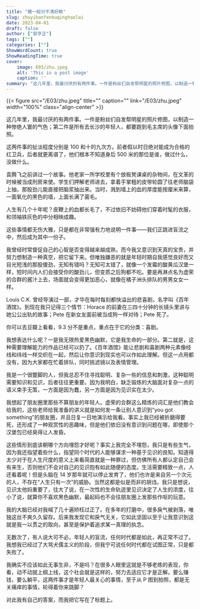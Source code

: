 ```yaml
---
title: "猪一般分不清好赖"
slug: zhuyibanfenbuqinghaolai
date: 2023-04-01  
draft: false
author: ["郭亨正"] 
tags: [""]
categories: [""]
ShowWordCount: true
ShowReadingTime: true
cover:
    image: E03/zhu.jpeg
    alt: 'This is a post image'
    caption: ''
summary: "这几年里，我最讨厌的有两件事。一件是粉丝们自发帮明星的照片修图，以制造一种惨绝人寰的气色；第二件是所有去长沙的年轻人，都要跑到毛主席的头像下面拍照。"
---
```


{{< figure src="/E03/zhu.jpeg" title="" caption="" link="/E03/zhu.jpeg" width="100%"  class="align-center" >}}


这几年里，我最讨厌的有两件事。一件是粉丝们自发帮明星的照片修图，以制造一种惨绝人寰的气色；第二件是所有去长沙的年轻人，都要跑到毛主席的头像下面拍照。

这两件事的扯淡程度分别是 100 和十的九次方。前者假以时日绝对能成为合格的红卫兵，后者就更离谱了，他们根本不知道身后 500 米的那位是谁，做过什么，没做什么。

袁腾飞之前讲过一个故事。他老家一所学校里有个放板凳课桌的杂物间，在文革的时候被当成刑房来使。学生们押解老师进去，拿着手掌粗的皮带轮圆了往老师脑袋上抽，那股劲儿能直接把脑浆抽出来。当时，溅到墙上的血的厚度能按厘米来算，一面氧化的黑色的墙，上面长满了菌毛。

人生有几个十年呢？皮鞭上的血都长毛了，不过依旧不妨碍他们穿着时髦的衣服，和领袖铁灰色的中分相映成趣。

这些事情都无伤大雅，只是都在非常强有力地说明一件事——我们正跳进盲流之中，然后成为其中一份子。

我曾经时常督促自己的心智是否变得越来越成熟，而今我又意识到天真的宝贵，并努力想制造一种真空，把它留下来。但唯独嫌恶的就是年轻时期自我感觉良好而又目光短浅的那股傻劲，无知有错吗？无知可太错了，就像一个发霉的酸黄瓜汉堡一样，短时间内人们会接受你的酸劲儿，但变质之后狗都不吃。要是再淋点名为虚荣的合群的酱汁上去，场面就会变得更加恶心，就像在橘子洲头排队的男男女女一样。

Louis C.K. 曾经导演过一部，才华在每时每刻都快溢出的悲喜剧，名字叫《百年酒馆》。到现在我只记得三个情节：Horace 的前妻在三四十分钟的长镜头里讲与她公公出轨的故事；Pete 在新女友面前被当成狗一样对待；Pete 死了。

你可以去豆瓣上看看，9.3 分不是重点，重点在于它的分类：喜剧。

我想表达什么呢？一是我无限热爱黑色幽默，它是我生命的一部分。第二就是，这种需要理解能力的作品已经可以扔了。《百年酒馆》能让悲剧和喜剧两种元素像经线和纬线一样交织在一起，然后让你意识到现实也可以作如此理解。但这一点用都没有，因为大家都在忙着排队，同时挑滤镜以及表情管理。

我是一个很蹩脚的人，但我总忍不住寻找聪明、复杂一些的信息和刺激，这种聪明需要知识和见识，后者往往更重要。因为我明白，缺乏锻炼的大脑面对复杂一点的语义束手无策，一方面是因为蠢，另一方面是因为见识实在太少。

我想起了朋友圈里那些不算朋友的年轻人。虚荣的合群这么精炼的词汇是他们教会给我的，这些老师给我准备的讲义就是如何发一条让别人意识到“you got something”的朋友圈，并且日复一日地演示给我看。事实上我已经被折磨得要死，还形成了一种观赏性的恶趣味，但是他们依旧没有意识到问题在哪，即使那个汉堡包已经臭得让人发昏。

这些情形到底该朝哪个方向埋怨才好呢？事实上我完全不埋怨，我只是有些生气，因为我还指望着些什么，指望同个时代的人能够谋求一种基于见识的良知。知道得太少对于在人生尺度的意义上来看简直就是一种罪过，但仿佛所有人都认定自己会有来生，否则他们不会对自己的见识抱有如此随便的态度。生活需要精致一点，人还看着呢！但是头脑在 14 岁那年就可以停止发育了，他们也许是来自另一个次元的人，不存在“人生只有一次”的威胁。当然这都是似是而非的胡诌，我只是想说，见识太他妈重要了，往大了说，在一次性的生命轨迹里见识决定了人生的浓度，往小了说，就算你不喜欢黑色幽默，最起码也不会往朋友圈上发那些作呕的玩意。

我的大脑已经对我喊了几十遍矫枉过正了。在多年的打磨中，很多戾气被剥落，唯独这丝不爽久久留存。后来我发现它和戾气无关，它如此坚固以至于让我意识到这就是我一以贯之的取向，甚至是保护着追求某一真理的执念。

无数次了，有人说大可不必，年轻人的盲流，任何时代都是如此，再正常不过了。我想我已经过了大骂犬儒主义的阶段，但我宁可说任何时代都在试图正常，只是都失败了。

我确实不应该如此无事生非，不是吗？在很多人眼里这就是不够老练的表现，你看，动不动就上纲上线，这个社会就是这样的，努力去适应它才是正解。要么赚钱，要么躺平，这两件事才是年轻人最关心的事情，至于从 P 图到拍照，都是无关痛痒的事情，轮得着你来跳脚？

对此我有自己的答案，而我把它写在了标题上。
